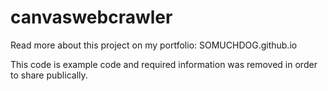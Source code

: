 # canvaswebcrawler

Read more about this project on my portfolio: SOMUCHDOG.github.io

This code is example code and required information was removed in order to share publically.

